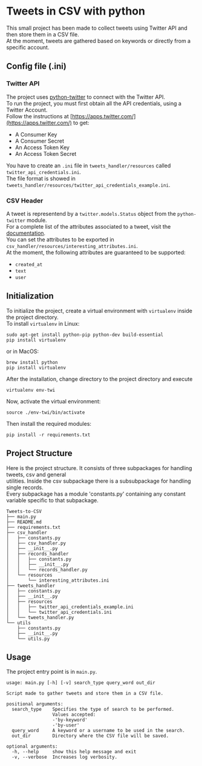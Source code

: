 # Tweets in CSV with python

This small project has been made to collect tweets using Twitter API and then store them in a CSV file.  
At the moment, tweets are gathered based on keywords or directly from a specific account.  

## Config file (.ini)
### Twitter API
The project uses [python-twitter](https://github.com/bear/python-twitter) to connect with the Twitter API.  
To run the project, you must first obtain all the API credentials, using a Twitter Account.  
Follow the instructions at [https://apps.twitter.com/](https://apps.twitter.com/) to get:  

* A Consumer Key
* A Consumer Secret
* An Access Token Key
* An Access Token Secret

You have to create an `.ini` file in `tweets_handler/resources` called `twitter_api_credentials.ini`.  
The file format is showed in `tweets_handler/resources/twitter_api_credentials_example.ini`.  

### CSV Header
A tweet is representend by a `twitter.models.Status` object from the `python-twitter` module.  
For a complete list of the attributes associated to a tweet, visit the [documentation](http://python-twitter.readthedocs.io/en/latest/_modules/twitter/models.html#Status).  
You can set the attributes to be exported in `csv_handler/resources/interesting_attributes.ini`.  
At the moment, the following attributes are guaranteed to be supported:  
* `created_at`
* `text`
* `user`

## Initialization
To initialize the project, create a virtual environment with `virtualenv`
inside the project directory.  
To install `virtualenv` in Linux:  
```
sudo apt-get install python-pip python-dev build-essential
pip install virtualenv
```
or in MacOS:  
```
brew install python
pip install virtualenv
```

After the installation, change directory to the project directory and execute  
```
virtualenv env-twi
```

Now, activate the virtual environment:  
```
source ./env-twi/bin/activate
```

Then install the required modules:  
```
pip install -r requirements.txt
```

## Project Structure
Here is the project structure. It consists of three subpackages for handling tweets, csv and general  
utilities. Inside the csv subpackage there is a subsubpackage for handling single records.  
Every subpackage has a module 'constants.py' containing any constant variable specific to that subpackage.  
```
Tweets-to-CSV
├── main.py
├── README.md
├── requirements.txt
├── csv_handler
│   ├── constants.py
│   ├── csv_handler.py
│   ├── __init__.py
│   ├── records_handler
│   │   ├── constants.py
│   │   ├── __init__.py
│   │   └── records_handler.py
│   └── resources
│       └── interesting_attributes.ini
├── tweets_handler
│   ├── constants.py
│   ├── __init__.py
│   ├── resources
│   │   ├── twitter_api_credentials_example.ini
│   │   └── twitter_api_credentials.ini
│   └── tweets_handler.py
└── utils
    ├── constants.py
    ├── __init__.py
    └── utils.py
```

## Usage
The project entry point is in `main.py`.  
```
usage: main.py [-h] [-v] search_type query_word out_dir

Script made to gather tweets and store them in a CSV file.

positional arguments:
  search_type    Specifies the type of search to be performed.
                 Values accepted:
                 -'by-keyword'
                 -'by-user'
  query_word     A keyword or a username to be used in the search.
  out_dir        Directory where the CSV file will be saved.

optional arguments:
  -h, --help     show this help message and exit
  -v, --verbose  Increases log verbosity.

```
